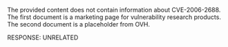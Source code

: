 The provided content does not contain information about CVE-2006-2688. The first document is a marketing page for vulnerability research products. The second document is a placeholder from OVH.

RESPONSE: UNRELATED